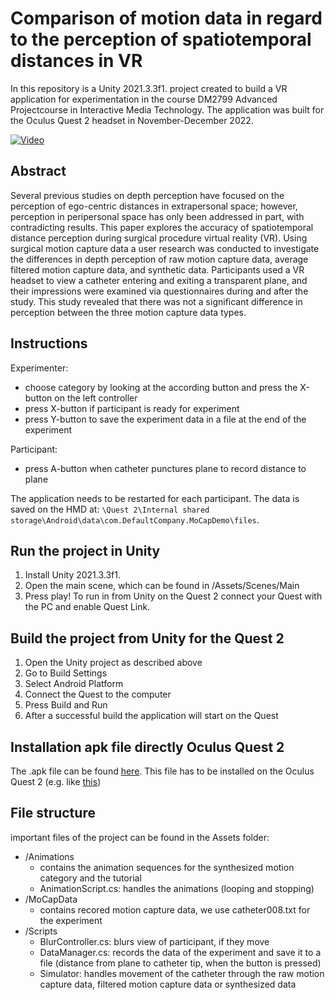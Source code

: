 # Comparison of motion data in regard to the perception of spatiotemporal distances in VR
In this repository is a Unity 2021.3.3f1. project created to build a VR application for experimentation in the course DM2799 Advanced Projectcourse in Interactive Media Technology. The application was built for the Oculus Quest 2 headset in November-December 2022. 

[![Video](https://user-images.githubusercontent.com/40071882/207350809-9c5ccbda-de19-49ef-a606-82cd614f951e.png)](https://www.youtube.com/watch?v=ty6ahtsFfHU)
## Abstract
Several previous studies on depth perception have focused on the perception of ego-centric distances in extrapersonal space; however, perception in peripersonal space has only been addressed in part, with contradicting results. This paper explores the accuracy of spatiotemporal distance perception during surgical procedure virtual reality (VR). Using surgical motion capture data a user research was conducted to investigate the differences in depth perception of raw motion capture data, average filtered motion capture data, and synthetic data. Participants used a VR headset to view a catheter entering and exiting a transparent plane, and their impressions were examined via questionnaires during and after the study. This study revealed that there was not a significant difference in perception between the three motion capture data types.

## Instructions
Experimenter:
- choose category by looking at the according button and press the X-button on the left controller
- press X-button if participant is ready for experiment
- press Y-button to save the experiment data in a file at the end of the experiment

Participant:
- press A-button when catheter punctures plane to record distance to plane

The application needs to be restarted for each participant. 
The data is saved on the HMD at: `\Quest 2\Internal shared storage\Android\data\com.DefaultCompany.MoCapDemo\files`.


## Run the project in Unity
1. Install Unity 2021.3.3f1. 
2. Open the main scene, which can be found in /Assets/Scenes/Main
3. Press play!
To run in from Unity on the Quest 2 connect your Quest with the PC and enable Quest Link.

## Build the project from Unity for the Quest 2
1. Open the Unity project as described above
2. Go to Build Settings
3. Select Android Platform
4. Connect the Quest to the computer
5. Press Build and Run
6. After a successful build the application will start on the Quest

## Installation apk file directly Oculus Quest 2
The .apk file can be found [here](https://github.com/LariWa/MoCap-Visualization/releases/tag/final). This file has to be installed on the Oculus Quest 2 (e.g. like [this](https://headjack.io/knowledge-base/how-to-easily-sideload-a-vr-app-to-oculus-quest-2/))


## File structure
important files of the project can be found in the Assets folder:
- /Animations
  - contains the animation sequences for the synthesized motion category and the tutorial
  - AnimationScript.cs: handles the animations (looping and stopping)
- /MoCapData
  - contains recored motion capture data, we use catheter008.txt for the experiment
- /Scripts
  - BlurController.cs: blurs view of participant, if they move
  - DataManager.cs: records the data of the experiment and save it to a file (distance from plane to catheter tip, when the button is pressed)
  - Simulator: handles movement of the catheter through the raw motion capture data, filtered motion capture data or synthesized data
